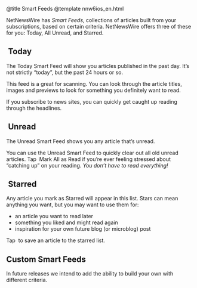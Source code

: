 @title Smart Feeds
@template nnw6ios_en.html

NetNewsWire has *Smart Feeds*, collections of articles built from your subscriptions, based on certain criteria. NetNewsWire offers three of these for you: Today, All Unread, and Starred.


<img src="../../../images/ios-icon-today.png" alt="" class="ios-inline-button" style="vertical-align: -0.15em;" /> Today
----------------------------------------------------------------------------

The Today Smart Feed will show you articles published in the past day. It’s not strictly “today”, but the past 24 hours or so.

This feed is a great for scanning. You can look through the article titles, images and previews to look for something you definitely want to read.

If you subscribe to news sites, you can quickly get caught up reading through the headlines. 



<img src="../../../images/ios-icon-all_unread.png" alt="" class="ios-inline-button" style="vertical-align: -0.15em;" /> Unread
----------------------------------------------------------------------------

The Unread Smart Feed shows you any article that’s unread.

You can use the Unread Smart Feed to quickly clear out all old unread articles. Tap <img src="../../../images/ios-icon-mark_all_read.png" alt="" class="ios-inline-button" /> Mark All as Read if you’re ever feeling stressed about “catching up” on your reading. *You don’t have to read everything!*



<img src="../../../images/ios-icon-starred.png" alt="" class="ios-inline-button" /> Starred
----------------------------------------------------------------------------

Any article you mark as Starred will appear in this list. Stars can mean anything you want, but you may want to use them for:

- an article you want to read later
- something you liked and might read again
- inspiration for your own future blog (or microblog) post

Tap <img src="../../../images/ios-icon-star.png" alt="" class="ios-inline-button" /> to save an article to the starred list.



Custom Smart Feeds
------------------

In future releases we intend to add the ability to build your own with different criteria.